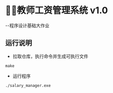 # 👨‍🏫教师工资管理系统 v1.0
 --程序设计基础大作业
## 运行说明
- 拉取仓库，执行命令并生成可执行文件
```shell
make
```
- 运行程序
```shell
./salary_manager.exe
```
